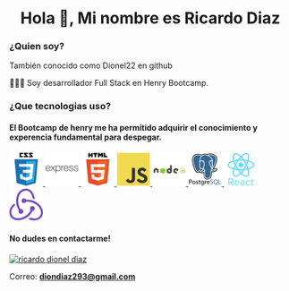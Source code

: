 <h1 align="center">Hola 👋, Mi nombre es Ricardo Diaz</h1>

<h3 align="left">¿Quien soy?</h3>
<p align="letf">También conocido como Dionel22 en github</p>
<p>
 👨🏽‍💻 Soy desarrollador Full Stack en Henry Bootcamp.
</p>


<h3 align="left">¿Que tecnologias uso?</h3>
<h4 align="left">El Bootcamp de henry me ha permitido adquirir el conocimiento y experencia fundamental para despegar.</h4>

<p align="left"> <a href="https://www.w3schools.com/css/" target="_blank" rel="noreferrer"> <img src="https://raw.githubusercontent.com/devicons/devicon/master/icons/css3/css3-original-wordmark.svg" alt="css3" width="60" height="60"/> </a> <a href="https://expressjs.com" target="_blank" rel="noreferrer"> <img src="https://raw.githubusercontent.com/devicons/devicon/master/icons/express/express-original-wordmark.svg" alt="express" width="60" height="60"/> </a> <a href="https://www.w3.org/html/" target="_blank" rel="noreferrer"> <img src="https://raw.githubusercontent.com/devicons/devicon/master/icons/html5/html5-original-wordmark.svg" alt="html5" width="60" height="60"/> </a> <a href="https://developer.mozilla.org/en-US/docs/Web/JavaScript" target="_blank" rel="noreferrer"> <img src="https://raw.githubusercontent.com/devicons/devicon/master/icons/javascript/javascript-original.svg" alt="javascript" width="60" height="60"/> </a> <a href="https://nodejs.org" target="_blank" rel="noreferrer"> <img src="https://raw.githubusercontent.com/devicons/devicon/master/icons/nodejs/nodejs-original-wordmark.svg" alt="nodejs" width="60" height="60"/> </a> <a href="https://www.postgresql.org" target="_blank" rel="noreferrer"> <img src="https://raw.githubusercontent.com/devicons/devicon/master/icons/postgresql/postgresql-original-wordmark.svg" alt="postgresql" width="60" height="60"/> </a> <a href="https://reactjs.org/" target="_blank" rel="noreferrer"> <img src="https://raw.githubusercontent.com/devicons/devicon/master/icons/react/react-original-wordmark.svg" alt="react" width="60" height="60"/> </a> <a href="https://redux.js.org" target="_blank" rel="noreferrer"> <img src="https://raw.githubusercontent.com/devicons/devicon/master/icons/redux/redux-original.svg" alt="redux" width="60" height="60"/> </a> </p>

<h4 align="left">No dudes en contactarme!</h4>
<p align="left">
<a href="https://www.linkedin.com/in/ricardo-dionel-diaz-1b6802236?lipi=urn%3Ali%3Apage%3Ad_flagship3_profile_view_base_contact_details%3BRkHchqPuSgeVTUOw40Bnmw%3D%3D
" target="blank"><img align="center" src="https://raw.githubusercontent.com/rahuldkjain/github-profile-readme-generator/master/src/images/icons/Social/linked-in-alt.svg" alt="ricardo dionel diaz" height="30" width="40" /></a>
</p>

Correo: **diondiaz293@gmail.com**

